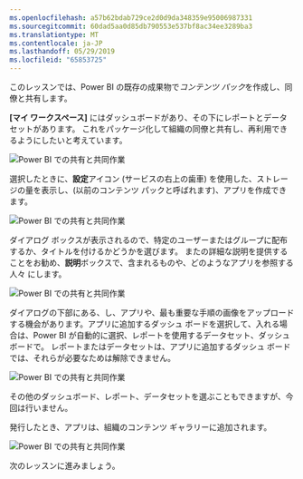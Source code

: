 ```yaml
---
ms.openlocfilehash: a57b62bdab729ce2d0d9da348359e95006987331
ms.sourcegitcommit: 60dad5aa0d85db790553e537bf8ac34ee3289ba3
ms.translationtype: MT
ms.contentlocale: ja-JP
ms.lasthandoff: 05/29/2019
ms.locfileid: "65853725"
---
```

このレッスンでは、Power BI の既存の成果物で*コンテンツ パック*を作成し、同僚と共有します。 

**[マイ ワークスペース]** にはダッシュボードがあり、その下にレポートとデータセットがあります。 これをパッケージ化して組織の同僚と共有し、再利用できるようにしたいと考えています。

![Power BI での共有と共同作業](./media/6-2-create-content-packs/pbi_learn06_02myworkspacenohilite.png)

選択したときに、**設定**アイコン (サービスの右上の歯車) を使用した、ストレージの量を表示し、(以前のコンテンツ パックと呼ばれます)、アプリを作成できます。

![Power BI での共有と共同作業](./media/6-2-create-content-packs/pbi_learn06_02options.png)

ダイアログ ボックスが表示されるので、特定のユーザーまたはグループに配布するか、タイトルを付けるかどうかを選びます。 またの詳細な説明を提供することをお勧め、**説明**ボックスで、含まれるものや、どのようなアプリを参照する人々 にします。

![Power BI での共有と共同作業](./media/6-2-create-content-packs/pbi_learn06_02create_contpktop.png)

ダイアログの下部にある、し、アプリや、最も重要な手順の画像をアップロードする機会があります。アプリに追加するダッシュ ボードを選択して、入れる場合は、Power BI が自動的に選択、レポートを使用するデータセット、ダッシュ ボードで。 レポートまたはデータセットは、アプリに追加するダッシュ ボードでは、それらが必要なためは解除できません。

![Power BI での共有と共同作業](./media/6-2-create-content-packs/pbi_learn06_02create_contpk2ndhalf.png)

その他のダッシュボード、レポート、データセットを選ぶこともできますが、今回は行いません。

発行したとき、アプリは、組織のコンテンツ ギャラリーに追加されます。

![Power BI での共有と共同作業](./media/6-2-create-content-packs/pbi_learn06_02contpksuccess.png)

次のレッスンに進みましょう。

